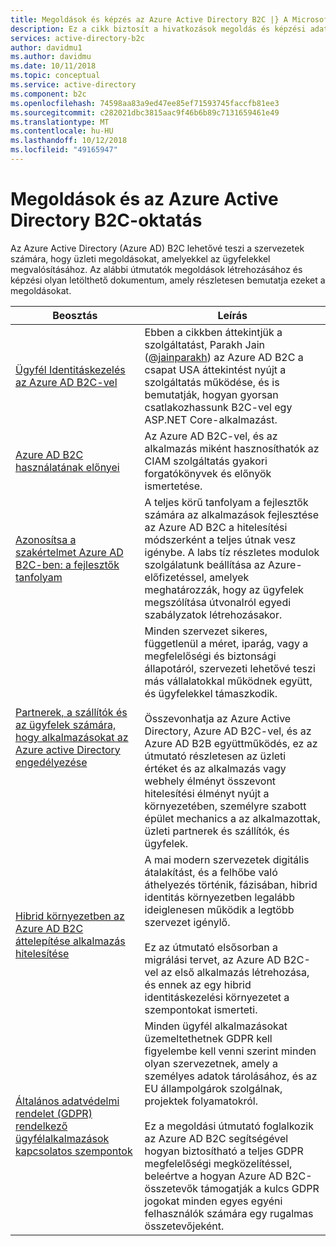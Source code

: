 ```yaml
---
title: Megoldások és képzés az Azure Active Directory B2C |} A Microsoft Docs
description: Ez a cikk biztosít a hivatkozások megoldás és képzési adatok, amelyek segítségével megismerheti és Azure Active Directory B2C használata vége a teljes üzleti megoldások.
services: active-directory-b2c
author: davidmu1
ms.author: davidmu
ms.date: 10/11/2018
ms.topic: conceptual
ms.service: active-directory
ms.component: b2c
ms.openlocfilehash: 74598aa83a9ed47ee85ef71593745faccfb81ee3
ms.sourcegitcommit: c282021dbc3815aac9f46b6b89c7131659461e49
ms.translationtype: MT
ms.contentlocale: hu-HU
ms.lasthandoff: 10/12/2018
ms.locfileid: "49165947"
---
```

# <a name="solutions-and-training-for-azure-active-directory-b2c"></a>Megoldások és az Azure Active Directory B2C-oktatás

Az Azure Active Directory (Azure AD) B2C lehetővé teszi a szervezetek számára, hogy üzleti megoldásokat, amelyekkel az ügyfelekkel megvalósításához. Az alábbi útmutatók megoldások létrehozásához és képzési olyan letölthető dokumentum, amely részletesen bemutatja ezeket a megoldásokat.

| Beosztás | Leírás |
| ----- | ----------- |
| [Ügyfél Identitáskezelés az Azure AD B2C-vel](https://channel9.msdn.com/Shows/On-NET/Customer-Identity-Management-with-Azure-AD-B2C) | Ebben a cikkben áttekintjük a szolgáltatást, Parakh Jain ([@jainparakh](https://twitter.com/jainparakh)) az Azure AD B2C a csapat USA áttekintést nyújt a szolgáltatás működése, és is bemutatják, hogyan gyorsan csatlakozhassunk B2C-vel egy ASP.NET Core-alkalmazást. |
| [Azure AD B2C használatának előnyei](https://aka.ms/b2coverview) | Az Azure AD B2C-vel, és az alkalmazás miként hasznosíthatók az CIAM szolgáltatás gyakori forgatókönyvek és előnyök ismertetése. |
| [Azonosítsa a szakértelmet Azure AD B2C-ben: a fejlesztők tanfolyam](https://aka.ms/learnAADB2C) | A teljes körű tanfolyam a fejlesztők számára az alkalmazások fejlesztése az Azure AD B2C a hitelesítési módszerként a teljes útnak vesz igénybe. A labs tíz részletes modulok szolgálatunk beállítása az Azure-előfizetéssel, amelyek meghatározzák, hogy az ügyfelek megszólítása útvonalról egyedi szabályzatok létrehozásakor. |
| [Partnerek, a szállítók és az ügyfelek számára, hogy alkalmazásokat az Azure active Directory engedélyezése](https://aka.ms/aadexternalidentities) | Minden szervezet sikeres, függetlenül a méret, iparág, vagy a megfelelőségi és biztonsági állapotáról, szervezeti lehetővé teszi más vállalatokkal működnek együtt, és ügyfelekkel támaszkodik.<br><br>Összevonhatja az Azure Active Directory, Azure AD B2C-vel, és az Azure AD B2B együttműködés, ez az útmutató részletesen az üzleti értéket és az alkalmazás vagy webhely élményt összevont hitelesítési élményt nyújt a környezetében, személyre szabott épület mechanics a az alkalmazottak, üzleti partnerek és szállítók, és ügyfelek. |
| [Hibrid környezetben az Azure AD B2C áttelepítése alkalmazás hitelesítése](https://aka.ms/MigratetoAADB2C) | A mai modern szervezetek digitális átalakítást, és a felhőbe való áthelyezés történik, fázisában, hibrid identitás környezetben legalább ideiglenesen működik a legtöbb szervezet igénylő.<br><br>Ez az útmutató elsősorban a migrálási tervet, az Azure AD B2C-vel az első alkalmazás létrehozása, és ennek az egy hibrid identitáskezelési környezetet a szempontokat ismerteti. |
| [Általános adatvédelmi rendelet (GDPR) rendelkező ügyfélalkalmazások kapcsolatos szempontok](https://aka.ms/AADB2CandGDPR) | Minden ügyfél alkalmazásokat üzemeltethetnek GDPR kell figyelembe kell venni szerint minden olyan szervezetnek, amely a személyes adatok tárolásához, és az EU állampolgárok szolgálnak, projektek folyamatokról.<br><br>Ez a megoldási útmutató foglalkozik az Azure AD B2C segítségével hogyan biztosítható a teljes GDPR megfelelőségi megközelítéssel, beleértve a hogyan Azure AD B2C-összetevők támogatják a kulcs GDPR jogokat minden egyes egyéni felhasználók számára egy rugalmas összetevőjeként. |
